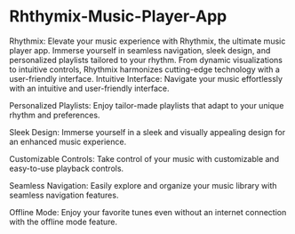 # Rhthymix-Music-Player-App
Rhythmix: Elevate your music experience with Rhythmix, 
the ultimate music player app. Immerse yourself in seamless navigation, sleek design, and personalized playlists tailored to your rhythm. 
From dynamic visualizations to intuitive controls, Rhythmix harmonizes cutting-edge technology with a user-friendly interface.
Intuitive Interface: Navigate your music effortlessly with an intuitive and user-friendly interface.

Personalized Playlists: Enjoy tailor-made playlists that adapt to your unique rhythm and preferences.

Sleek Design: Immerse yourself in a sleek and visually appealing design for an enhanced music experience.

Customizable Controls: Take control of your music with customizable and easy-to-use playback controls.

Seamless Navigation: Easily explore and organize your music library with seamless navigation features.

Offline Mode: Enjoy your favorite tunes even without an internet connection with the offline mode feature.

